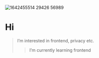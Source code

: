 ![1642455514 29426 56989](https://github.com/jpnyunus/jpnyunus/assets/137651666/238a80cc-ca36-4d28-9a6b-0167a1f64aa8)

# Hi
>I’m interested in frontend, privacy etc.
>>I’m currently learning frontend
